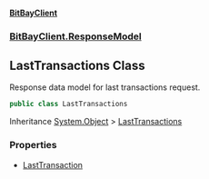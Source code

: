 #### [BitBayClient](./index.md 'index')
### [BitBayClient.ResponseModel](./BitBayClient-ResponseModel.md 'BitBayClient.ResponseModel')
## LastTransactions Class
Response data model for last transactions request.  
```csharp
public class LastTransactions
```
Inheritance [System.Object](https://docs.microsoft.com/en-us/dotnet/api/System.Object 'System.Object') &gt; [LastTransactions](./BitBayClient-ResponseModel-LastTransactions.md 'BitBayClient.ResponseModel.LastTransactions')  
### Properties
- [LastTransaction](./BitBayClient-ResponseModel-LastTransactions-LastTransaction.md 'BitBayClient.ResponseModel.LastTransactions.LastTransaction')
